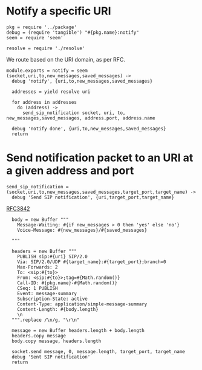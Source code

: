 Notify a specific URI
=====================

    pkg = require '../package'
    debug = (require 'tangible') "#{pkg.name}:notify"
    seem = require 'seem'

    resolve = require './resolve'

We route based on the URI domain, as per RFC.

    module.exports = notify = seem (socket,uri,to,new_messages,saved_messages) ->
      debug 'notify', {uri,to,new_messages,saved_messages}

      addresses = yield resolve uri

      for address in addresses
        do (address) ->
          send_sip_notification socket, uri, to, new_messages,saved_messages, address.port, address.name

      debug 'notify done', {uri,to,new_messages,saved_messages}
      return

Send notification packet to an URI at a given address and port
==============================================================

    send_sip_notification = (socket,uri,to,new_messages,saved_messages,target_port,target_name) ->
      debug 'Send SIP notification', {uri,target_port,target_name}

[RFC3842](https://tools.ietf.org/html/rfc3842)

      body = new Buffer """
        Message-Waiting: #{if new_messages > 0 then 'yes' else 'no'}
        Voice-Message: #{new_messages}/#{saved_messages}

      """

      headers = new Buffer """
        PUBLISH sip:#{uri} SIP/2.0
        Via: SIP/2.0/UDP #{target_name}:#{target_port};branch=0
        Max-Forwards: 2
        To: <sip:#{to}>
        From: <sip:#{to}>;tag=#{Math.random()}
        Call-ID: #{pkg.name}-#{Math.random()}
        CSeq: 1 PUBLISH
        Event: message-summary
        Subscription-State: active
        Content-Type: application/simple-message-summary
        Content-Length: #{body.length}
        \n
      """.replace /\n/g, "\r\n"

      message = new Buffer headers.length + body.length
      headers.copy message
      body.copy message, headers.length

      socket.send message, 0, message.length, target_port, target_name
      debug 'Sent SIP notification'
      return

